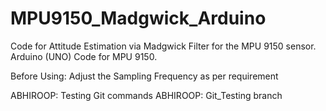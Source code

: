 # MPU9150_Madgwick_Arduino

Code for Attitude Estimation via Madgwick Filter for the MPU 9150 sensor.
Arduino (UNO) Code for MPU 9150. 

Before Using:
Adjust the Sampling Frequency as per requirement

ABHIROOP: Testing Git commands
ABHIROOP: Git_Testing branch
